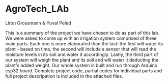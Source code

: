 # AgroTech_LAb
Liron Grossmann & Yuval Peled

This is a summary of the project we have chosen to do as part of this lab. We were asked to come up with an irrigation system comprised of three main parts. Each one is more elaborated than the last: the first will water its plant - based on time, the second will include a sensor that will read the moisture levels in its soil and water it accordingly. Lastly, the third part of our system will weigh the plant and its soil and will water it deducting the plant's added weight. Our whole system is built and run through Arduino esp32 board. Complete project code, partial codes for individual parts and full project descripation is included in the attached files.
